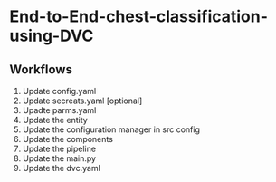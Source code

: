 # End-to-End-chest-classification-using-DVC

## Workflows 

1. Update config.yaml
2. Update secreats.yaml [optional]
3. Upadte parms.yaml
4. Update the entity
5. Update the configuration manager in src config 
6. Update the components
7. Update the pipeline 
8. Update the main.py
9. Update the dvc.yaml